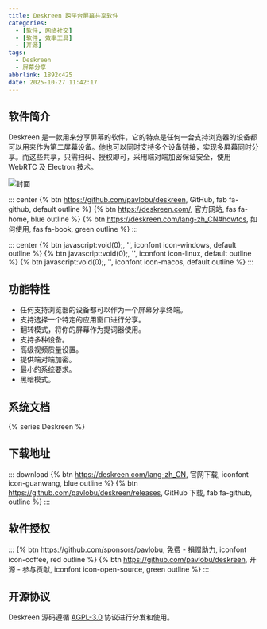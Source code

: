 ```yaml
---
title: Deskreen 跨平台屏幕共享软件
categories:
  - [软件, 网络社交]
  - [软件, 效率工具]
  - [开源]
tags:
  - Deskreen
  - 屏幕分享
abbrlink: 1892c425
date: 2025-10-27 11:42:17
---
```


## 软件简介

Deskreen 是一款用来分享屏幕的软件，它的特点是任何一台支持浏览器的设备都可以用来作为第二屏幕设备。他也可以同时支持多个设备链接，实现多屏幕同时分享。而这些共享，只需扫码、授权即可，采用端对端加密保证安全，使用 WebRTC 及 Electron 技术。

![封面](/images/deskreen-01.png)

::: center
{% btn https://github.com/pavlobu/deskreen, GitHub, fab fa-github, default outline %}
{% btn https://deskreen.com/, 官方网站, fas fa-home, blue outline %}
{% btn https://deskreen.com/lang-zh_CN#howtos, 如何使用, fas fa-book, green outline %}
:::

::: center
{% btn javascript:void(0);, '', iconfont icon-windows, default outline %}
{% btn javascript:void(0);, '', iconfont icon-linux, default outline %}
{% btn javascript:void(0);, '', iconfont icon-macos, default outline %}
:::

## 功能特性

- 任何支持浏览器的设备都可以作为一个屏幕分享终端。
- 支持选择一个特定的应用窗口进行分享。
- 翻转模式，将你的屏幕作为提词器使用。
- 支持多种设备。
- 高级视频质量设置。
- 提供端对端加密。
- 最小的系统要求。
- 黑暗模式。

## 系统文档

{% series Deskreen %}

## 下载地址

::: download
{% btn https://deskreen.com/lang-zh_CN, 官网下载, iconfont icon-guanwang, blue outline %}
{% btn https://github.com/pavlobu/deskreen/releases, GitHub 下载, fab fa-github, outline %}
:::

## 软件授权

:::
{% btn https://github.com/sponsors/pavlobu, 免费 - 捐赠助力, iconfont icon-coffee, red outline %}
{% btn https://github.com/pavlobu/deskreen, 开源 - 参与贡献, iconfont icon-open-source, green outline %}
:::

## 开源协议

Deskreen 源码遵循 [AGPL-3.0](https://github.com/pavlobu/deskreen?tab=AGPL-3.0-1-ov-file) 协议进行分发和使用。
